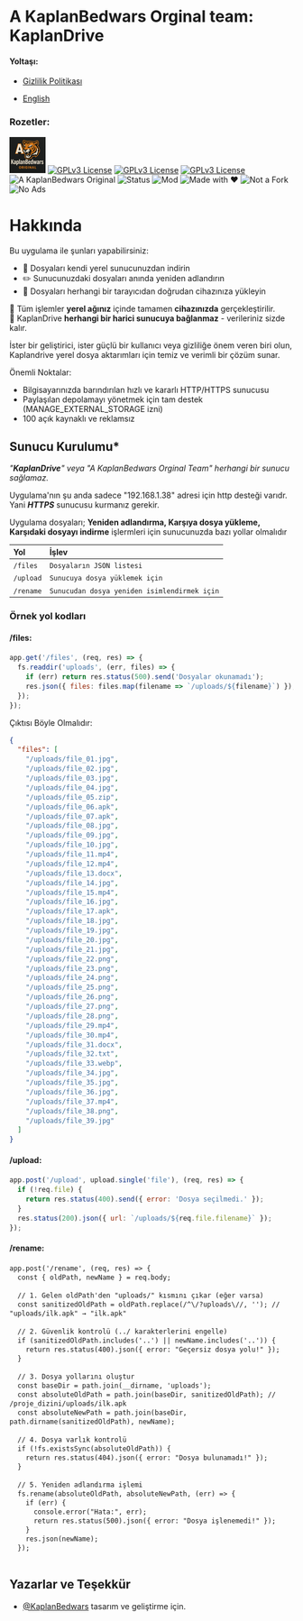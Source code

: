 
# A KaplanBedwars Orginal team: KaplanDrive

#### Yoltaşı:
- [Gizlilik Politikası](https://github.com/KaplanBedwars/kaplandrive/blob/main/TERMS.md)

- [English](https://github.com/KaplanBedwars/kaplandrive/blob/main/README_english.md)

### Rozetler:

[![Orginal](https://github.com/KaplanBedwars/KaplanBedwars/blob/main/q(1).png)](https://choosealicense.com/licenses/mit/)
[![GPLv3 License](https://img.shields.io/badge/License-GPL%20v3-yellow.svg)](https://opensource.org/licenses/)
[![GPLv3 License](https://img.shields.io/badge/Language-Java-blue)](https://opensource.org/licenses/)
[![GPLv3 License](https://img.shields.io/badge/Platform-Android-Green
)](https://opensource.org/licenses/)
![A KaplanBedwars Original](https://img.shields.io/badge/A_KaplanBedwars_Original-%E2%AD%90-orange)
![Status](https://img.shields.io/badge/status-stable-brightgreen)
![Mod](https://img.shields.io/badge/type-Android_App-red)
![Made with ❤️](https://img.shields.io/badge/Made_with-KaplanBedwars%E2%9D%A4-red)
![Not a Fork](https://img.shields.io/badge/100%25-Original-orange)
![No Ads](https://img.shields.io/badge/No-Ads-green)




# Hakkında



Bu uygulama ile şunları yapabilirsiniz:
- 🔽 Dosyaları kendi yerel sunucunuzdan indirin
- ✏️ Sunucunuzdaki dosyaları anında yeniden adlandırın
- 🔼 Dosyaları herhangi bir tarayıcıdan doğrudan cihazınıza yükleyin

📡 Tüm işlemler **yerel ağınız** içinde tamamen **cihazınızda** gerçekleştirilir.  
🚫 KaplanDrive **herhangi bir harici sunucuya bağlanmaz** - verileriniz sizde kalır.

İster bir geliştirici, ister güçlü bir kullanıcı veya gizliliğe önem veren biri olun, Kaplandrive yerel dosya aktarımları için temiz ve verimli bir çözüm sunar.

Önemli Noktalar:
- Bilgisayarınızda barındırılan hızlı ve kararlı HTTP/HTTPS sunucusu
- Paylaşılan depolamayı yönetmek için tam destek (MANAGE_EXTERNAL_STORAGE izni)
- 100 açık kaynaklı ve reklamsız





## Sunucu Kurulumu*

*"**KaplanDrive**" veya *"A KaplanBedwars Orginal Team*" herhangi bir sunucu sağlamaz.*

 Uygulama'nın şu anda sadece "192.168.1.38" adresi için http desteği varıdr. Yani ***HTTPS*** sunucusu kurmanız gerekir. 
 
 Uygulama dosyaları; **Yeniden adlandırma, Karşıya dosya yükleme, Karşıdaki dosyayı indirme** işlermleri için sunucunuzda bazı yollar olmalıdır

 | Yol | İşlev
| :-------- | :------- 
| `/files`      | `Dosyaların JSON listesi` 
| `/upload`           | `Sunucuya dosya yüklemek için`
|     `/rename`          |`Sunucudan dosya yeniden isimlendirmek için`

### Örnek yol kodları


#### /files:


```js
app.get('/files', (req, res) => {
  fs.readdir('uploads', (err, files) => {
    if (err) return res.status(500).send('Dosyalar okunamadı');
    res.json({ files: files.map(filename => `/uploads/${filename}`) });
  });
});

```

Çıktısı Böyle Olmalıdır:

```json
{
  "files": [
    "/uploads/file_01.jpg",
    "/uploads/file_02.jpg",
    "/uploads/file_03.jpg",
    "/uploads/file_04.jpg",
    "/uploads/file_05.zip",
    "/uploads/file_06.apk",
    "/uploads/file_07.apk",
    "/uploads/file_08.jpg",
    "/uploads/file_09.jpg",
    "/uploads/file_10.jpg",
    "/uploads/file_11.mp4",
    "/uploads/file_12.mp4",
    "/uploads/file_13.docx",
    "/uploads/file_14.jpg",
    "/uploads/file_15.mp4",
    "/uploads/file_16.jpg",
    "/uploads/file_17.apk",
    "/uploads/file_18.jpg",
    "/uploads/file_19.jpg",
    "/uploads/file_20.jpg",
    "/uploads/file_21.jpg",
    "/uploads/file_22.png",
    "/uploads/file_23.png",
    "/uploads/file_24.png",
    "/uploads/file_25.png",
    "/uploads/file_26.png",
    "/uploads/file_27.png",
    "/uploads/file_28.png",
    "/uploads/file_29.mp4",
    "/uploads/file_30.mp4",
    "/uploads/file_31.docx",
    "/uploads/file_32.txt",
    "/uploads/file_33.webp",
    "/uploads/file_34.jpg",
    "/uploads/file_35.jpg",
    "/uploads/file_36.jpg",
    "/uploads/file_37.mp4",
    "/uploads/file_38.png",
    "/uploads/file_39.jpg"
  ]
}


```

#### /upload:

```js
app.post('/upload', upload.single('file'), (req, res) => {
  if (!req.file) {
    return res.status(400).send({ error: 'Dosya seçilmedi.' });
  }
  res.status(200).json({ url: `/uploads/${req.file.filename}` });
});
```


#### /rename:

```
app.post('/rename', (req, res) => {
  const { oldPath, newName } = req.body;

  // 1. Gelen oldPath'den "uploads/" kısmını çıkar (eğer varsa)
  const sanitizedOldPath = oldPath.replace(/^\/?uploads\//, ''); // "uploads/ilk.apk" → "ilk.apk"

  // 2. Güvenlik kontrolü (../ karakterlerini engelle)
  if (sanitizedOldPath.includes('..') || newName.includes('..')) {
    return res.status(400).json({ error: "Geçersiz dosya yolu!" });
  }

  // 3. Dosya yollarını oluştur
  const baseDir = path.join(__dirname, 'uploads');
  const absoluteOldPath = path.join(baseDir, sanitizedOldPath); // /proje_dizini/uploads/ilk.apk
  const absoluteNewPath = path.join(baseDir, path.dirname(sanitizedOldPath), newName);

  // 4. Dosya varlık kontrolü
  if (!fs.existsSync(absoluteOldPath)) {
    return res.status(404).json({ error: "Dosya bulunamadı!" });
  }

  // 5. Yeniden adlandırma işlemi
  fs.rename(absoluteOldPath, absoluteNewPath, (err) => {
    if (err) {
      console.error("Hata:", err);
      return res.status(500).json({ error: "Dosya işlenemedi!" });
    }
    res.json(newName);
  });


  ```
## Yazarlar ve Teşekkür

- [@KaplanBedwars](https://github.com/KaplanBedwars) tasarım ve geliştirme için.

  
